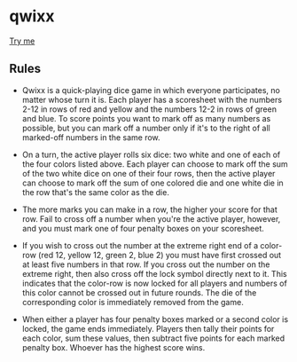 # qwixx

[Try me](https://michaelkemp.github.io/qwixx/)


## Rules
 - Qwixx is a quick-playing dice game in which everyone participates, no matter whose turn it is. Each player has a scoresheet with the numbers 2-12 in rows of red and yellow and the numbers 12-2 in rows of green and blue. To score points you want to mark off as many numbers as possible, but you can mark off a number only if it's to the right of all marked-off numbers in the same row.

- On a turn, the active player rolls six dice: two white and one of each of the four colors listed above. Each player can choose to mark off the sum of the two white dice on one of their four rows, then the active player can choose to mark off the sum of one colored die and one white die in the row that's the same color as the die. 

- The more marks you can make in a row, the higher your score for that row. Fail to cross off a number when you're the active player, however, and you must mark one of four penalty boxes on your scoresheet. 

- If you wish to cross out the number at the extreme right end of a color-row (red 12, yellow 12, green 2, blue 2) you must have first crossed out at least five numbers in that row. If you cross out the number on the extreme right, then also cross off the lock symbol directly next to it. This indicates that the color-row is now locked for all players and numbers of this color cannot be crossed out in future rounds. The die of the corresponding color is immediately removed from the game.

- When either a player has four penalty boxes marked or a second color is locked, the game ends immediately. Players then tally their points for each color, sum these values, then subtract five points for each marked penalty box. Whoever has the highest score wins.